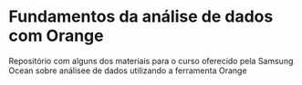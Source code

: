 # Fundamentos da análise de dados com Orange

Repositório com alguns dos materiais para o curso oferecido pela Samsung Ocean sobre análisee de dados utilizando a ferramenta Orange

